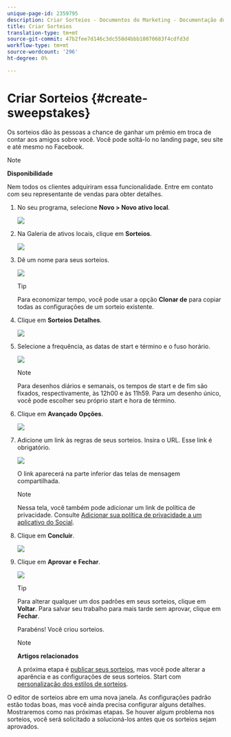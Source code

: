 ```yaml
---
unique-page-id: 2359795
description: Criar Sorteios - Documentos do Marketing - Documentação do produto
title: Criar Sorteios
translation-type: tm+mt
source-git-commit: 47b2fee7d146c3dc558d4bbb10070683f4cdfd3d
workflow-type: tm+mt
source-wordcount: '296'
ht-degree: 0%

---
```



# Criar Sorteios {#create-sweepstakes}

Os sorteios dão às pessoas a chance de ganhar um prêmio em troca de contar aos amigos sobre você. Você pode soltá-lo no landing page, seu site e até mesmo no Facebook.

>[!NOTE]
>
>**Disponibilidade**
>
>Nem todos os clientes adquiriram essa funcionalidade. Entre em contato com seu representante de vendas para obter detalhes.

1. No seu programa, selecione **Novo > Novo ativo local**.

   ![](assets/image2014-9-25-17-3a29-3a20.png)

1. Na Galeria de ativos locais, clique em **Sorteios**.

   ![](assets/image2014-9-25-17-3a29-3a31.png)

1. Dê um nome para seus sorteios.

   ![](assets/image2014-9-25-17-3a29-3a50.png)

   >[!TIP]
   >
   >Para economizar tempo, você pode usar a opção **Clonar de** para copiar todas as configurações de um sorteio existente.

1. Clique em **Sorteios** **Detalhes**.

   ![](assets/image2014-9-25-17-3a32-3a37.png)

1. Selecione a frequência, as datas de start e término e o fuso horário.

   ![](assets/image2014-9-25-17-3a32-3a43.png)

   >[!NOTE]
   >
   >Para desenhos diários e semanais, os tempos de start e de fim são fixados, respectivamente, às 12h00 e às 11h59. Para um desenho único, você pode escolher seu próprio start e hora de término.

1. Clique em **Avançado** **Opções**.

   ![](assets/image2014-9-25-17-3a33-3a19.png)

1. Adicione um link às regras de seus sorteios. Insira o URL. Esse link é obrigatório.

   ![](assets/image2014-9-25-17-3a33-3a30.png)

   O link aparecerá na parte inferior das telas de mensagem compartilhada.

   >[!NOTE]
   >
   >Nessa tela, você também pode adicionar um link de política de privacidade. Consulte [Adicionar sua política de privacidade a um aplicativo do Social](../../../../product-docs/demand-generation/social/social-functions/add-your-privacy-policy-to-a-social-app.md).

1. Clique em **Concluir**.

   ![](assets/image2014-9-25-17-3a34-3a2.png)

1. Clique em **Aprovar** **e** **Fechar**.

   ![](assets/image2014-9-25-17-3a34-3a15.png)

   >[!TIP]
   >
   >Para alterar qualquer um dos padrões em seus sorteios, clique em **Voltar**. Para salvar seu trabalho para mais tarde sem aprovar, clique em **Fechar**.

   Parabéns! Você criou sorteios.

   >[!NOTE]
   >
   >**Artigos relacionados**
   >
   >A próxima etapa é [publicar seus sorteios](publish-a-sweepstakes.md), mas você pode alterar a aparência e as configurações de seus sorteios. Start com [personalização dos estilos de sorteios](customize-sweepstakes-styles.md).

O editor de sorteios abre em uma nova janela. As configurações padrão estão todas boas, mas você ainda precisa configurar alguns detalhes. Mostraremos como nas próximas etapas.                    Se houver algum problema nos sorteios, você será solicitado a solucioná-los antes que os sorteios sejam aprovados.